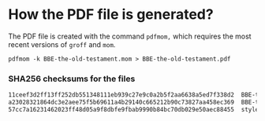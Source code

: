 # How the PDF file is generated?
The PDF file is created with the command `pdfmom,` which requires the most recent versions of `groff` and `mom`.

```shell
pdfmom -k BBE-the-old-testament.mom > BBE-the-old-testament.pdf
```

### SHA256 checksums for the files
```txt
11ceef3d2ff13ff252db551348111eb939c27e9c0a2b5f2aa6638a5ed7f338d2  BBE-the-old-testament.mom
a23028321864dc3e2aee75f5b69611a4b29140c665212b90c73827aa458ec369  BBE-the-old-testament.pdf
57cc7a16231462023ff48d05a9f8dbfe9fbab9990b84bc70db029e50aec88455  stylesheet.mom
```
